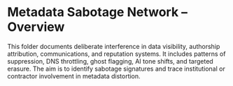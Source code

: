 # Metadata Sabotage Network – Overview

This folder documents deliberate interference in data visibility, authorship attribution, communications, and reputation systems. It includes patterns of suppression, DNS throttling, ghost flagging, AI tone shifts, and targeted erasure. The aim is to identify sabotage signatures and trace institutional or contractor involvement in metadata distortion.
